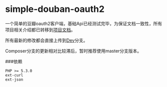 simple-douban-oauth2
====================

一个简单的豆瓣oauth2客户端，基础Api已经测试完毕，为保证文档一致性，所有项目相关介绍都已转移到[项目文档](http://zither.github.com/simple-douban-oauth2)。

所有最新的修改都会直接上传到[Dev](https://github.com/zither/simple-douban-oauth2/tree/dev)分支。

Composer分支的更新相对比较滞后，暂时推荐使用master分支版本。

###依赖

    PHP >= 5.3.0
    ext-curl
    ext-json
